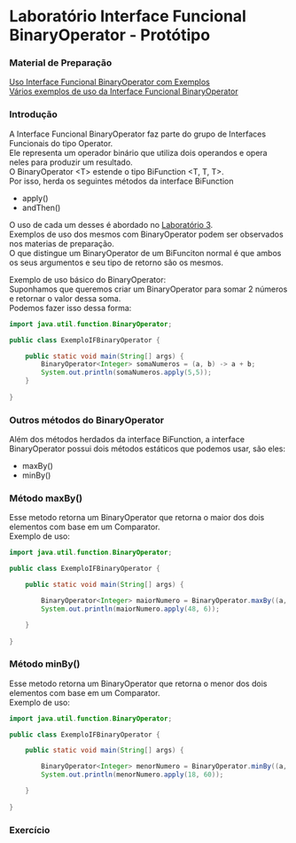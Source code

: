 # Laboratório Interface Funcional BinaryOperator - Protótipo

### Material de Preparação
[Uso Interface Funcional BinaryOperator com Exemplos](https://www.geeksforgeeks.org/binaryoperator-interface-in-java/)<br/>
[Vários exemplos de uso da Interface Funcional BinaryOperator](https://www.programcreek.com/java-api-examples/?api=java.util.function.BinaryOperator)

### Introdução
A Interface Funcional BinaryOperator faz parte do grupo de Interfaces Funcionais do tipo Operator.
<br/>Ele representa um operador binário que utiliza dois operandos e opera neles para produzir um resultado.
<br/>O BinaryOperator <T&gt; estende o tipo BiFunction <T, T, T>.
<br/>Por isso, herda os seguintes métodos da interface BiFunction
 * apply()
 * andThen()
 
O uso de cada um desses é abordado no [Laboratório 3](https://github.com/corelioBH/design-app-java/tree/master/Programacao%20Funcional/src/laboratorio3).
<br/>Exemplos de uso dos mesmos com BinaryOperator podem ser observados nos materias de preparação.
<br/>O que distingue um BinaryOperator de um BiFunciton normal é que ambos os seus argumentos e seu tipo de retorno são os mesmos.

Exemplo de uso básico do BinaryOperator:
<br/>Suponhamos que queremos criar um BinaryOperator para somar 2 números e retornar o valor dessa soma.
<br/>Podemos fazer isso dessa forma:
```java
import java.util.function.BinaryOperator;

public class ExemploIFBinaryOperator {

    public static void main(String[] args) {
        BinaryOperator<Integer> somaNumeros = (a, b) -> a + b;
        System.out.println(somaNumeros.apply(5,5));
    }
    
}
```

### Outros métodos do BinaryOperator
Além dos métodos herdados da interface BiFunction, a interface BinaryOperator possui dois métodos estáticos que podemos usar, são eles:
 * maxBy()
 * minBy()
 
### Método maxBy()
Esse metodo retorna um BinaryOperator que retorna o maior dos dois elementos com base em um Comparator.
<br/>Exemplo de uso:
```java
import java.util.function.BinaryOperator;

public class ExemploIFBinaryOperator {

    public static void main(String[] args) {

        BinaryOperator<Integer> maiorNumero = BinaryOperator.maxBy((a, b) -> a.compareTo(b));
        System.out.println(maiorNumero.apply(48, 6));

    }
    
}
```

### Método minBy()
Esse metodo retorna um BinaryOperator que retorna o menor dos dois elementos com base em um Comparator.
<br/>Exemplo de uso:
```java
import java.util.function.BinaryOperator;

public class ExemploIFBinaryOperator {

    public static void main(String[] args) {

        BinaryOperator<Integer> menorNumero = BinaryOperator.minBy((a, b) -> a.compareTo(b));
        System.out.println(menorNumero.apply(18, 60));

    }
    
}
```

### Exercício
